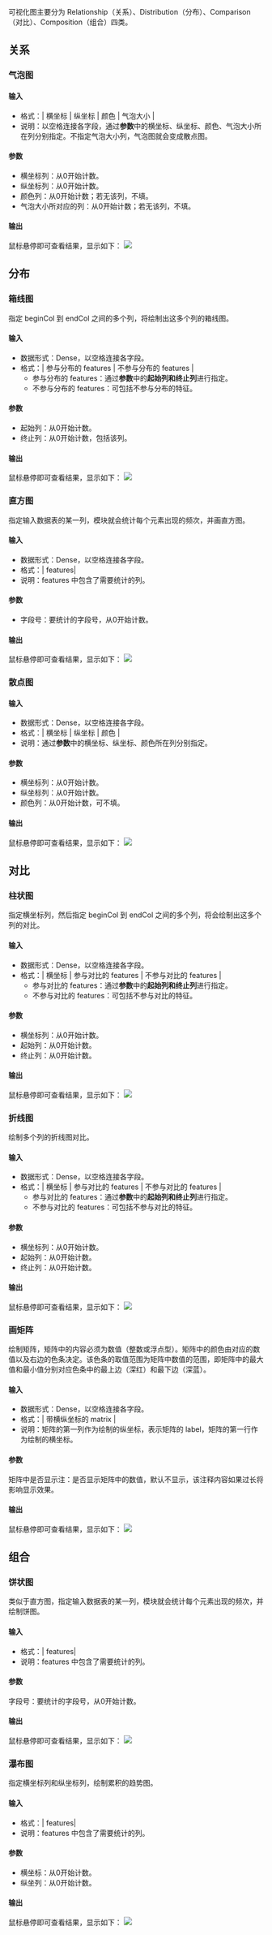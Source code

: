 
可视化图主要分为 Relationship（关系）、Distribution（分布）、Comparison（对比）、Composition（组合）四类。
## 关系
### 气泡图
#### 输入
- 格式：| 横坐标 | 纵坐标 | 颜色 | 气泡大小 |
- 说明：以空格连接各字段，通过**参数**中的横坐标、纵坐标、颜色、气泡大小所在列分别指定。不指定气泡大小列，气泡图就会变成散点图。
#### 参数

- 横坐标列：从0开始计数。
- 纵坐标列：从0开始计数。
- 颜色列：从0开始计数；若无该列，不填。
- 气泡大小所对应的列：从0开始计数；若无该列，不填。
  
#### 输出
鼠标悬停即可查看结果，显示如下： 
![](<https://main.qcloudimg.com/raw/7d9d5114f8524293072d156242a04fbd.png>)

## 分布
###  箱线图
指定 beginCol 到 endCol 之间的多个列，将绘制出这多个列的箱线图。

#### 输入
- 数据形式：Dense，以空格连接各字段。 
- 格式：| 参与分布的 features | 不参与分布的 features |
  - 参与分布的 features：通过**参数**中的**起始列和终止列**进行指定。
  - 不参与分布的 features：可包括不参与分布的特征。

#### 参数
  - 起始列：从0开始计数。
  - 终止列：从0开始计数，包括该列。

#### 输出
鼠标悬停即可查看结果，显示如下： 
![](https://main.qcloudimg.com/raw/54239a96af739d370d62bf24335a71b3.png)

### 直方图

指定输入数据表的某一列，模块就会统计每个元素出现的频次，并画直方图。
#### 输入
- 数据形式：Dense，以空格连接各字段。 
- 格式：| features|
- 说明：features 中包含了需要统计的列。
  
#### 参数
- 字段号：要统计的字段号，从0开始计数。

#### 输出
鼠标悬停即可查看结果，显示如下：
![](https://main.qcloudimg.com/raw/d7bef3443b93635eb776b4a9f3d786f3.png)

### 散点图
#### 输入
- 数据形式：Dense，以空格连接各字段。  
- 格式：| 横坐标 | 纵坐标 | 颜色 |
- 说明：通过**参数**中的横坐标、纵坐标、颜色所在列分别指定。

#### 参数
- 横坐标列：从0开始计数。
- 纵坐标列：从0开始计数。
- 颜色列：从0开始计数，可不填。
  
#### 输出
鼠标悬停即可查看结果，显示如下：
![](https://main.qcloudimg.com/raw/cd1a6c79f0901ab988e4c06860cf3289.png)

## 对比
### 柱状图
指定横坐标列，然后指定 beginCol 到 endCol 之间的多个列，将会绘制出这多个列的对比。
####  输入
- 数据形式：Dense，以空格连接各字段。 
- 格式：| 横坐标 | 参与对比的 features | 不参与对比的 features |
  - 参与对比的 features：通过**参数**中的**起始列和终止列**进行指定。
  - 不参与对比的 features：可包括不参与对比的特征。

#### 参数
- 横坐标列：从0开始计数。
- 起始列：从0开始计数。
- 终止列：从0开始计数。
  
#### 输出
鼠标悬停即可查看结果，显示如下：
![](https://main.qcloudimg.com/raw/62456604a1d1794c916ab6a991aa1313.png)

### 折线图
绘制多个列的折线图对比。
#### 输入
- 数据形式：Dense，以空格连接各字段。 
- 格式：| 横坐标 | 参与对比的 features | 不参与对比的 features |
  - 参与对比的 features：通过**参数**中的**起始列和终止列**进行指定。
  - 不参与对比的 features：可包括不参与对比的特征。

#### 参数
- 横坐标列：从0开始计数。
- 起始列：从0开始计数。
- 终止列：从0开始计数。

#### 输出
鼠标悬停即可查看结果，显示如下：
![](https://main.qcloudimg.com/raw/d8b022aab6bbfbcbd9d3d776a1b98b98.png)

### 画矩阵
绘制矩阵，矩阵中的内容必须为数值（整数或浮点型）。矩阵中的颜色由对应的数值以及右边的色条决定。该色条的取值范围为矩阵中数值的范围，即矩阵中的最大值和最小值分别对应色条中的最上边（深红）和最下边（深蓝）。

#### 输入
- 数据形式：Dense，以空格连接各字段。 
- 格式：| 带横纵坐标的 matrix |
- 说明：矩阵的第一列作为绘制的纵坐标，表示矩阵的 label，矩阵的第一行作为绘制的横坐标。

#### 参数
矩阵中是否显示注：是否显示矩阵中的数值，默认不显示，该注释内容如果过长将影响显示效果。

#### 输出
鼠标悬停即可查看结果，显示如下：
![](https://main.qcloudimg.com/raw/7ea3eae23f8f7938006078288fe06bae.png)


## 组合
### 饼状图
类似于直方图，指定输入数据表的某一列，模块就会统计每个元素出现的频次，并绘制饼图。
#### 输入
- 格式：| features|
- 说明：features 中包含了需要统计的列。

#### 参数
字段号：要统计的字段号，从0开始计数。

#### 输出
鼠标悬停即可查看结果，显示如下：
![](https://main.qcloudimg.com/raw/84fabae002105543cc8c01f8dc611409.png)

### 瀑布图
指定横坐标列和纵坐标列，绘制累积的趋势图。

#### 输入
- 格式：| features|
- 说明：features 中包含了需要统计的列。

#### 参数
- 横坐标：从0开始计数。
- 纵坐列：从0开始计数。
  
#### 输出
鼠标悬停即可查看结果，显示如下：
![](https://main.qcloudimg.com/raw/95ba78dfea232e961e5285948ce6dc2c.png)
